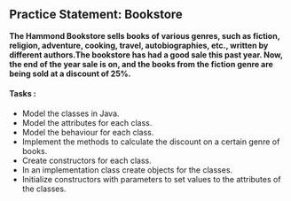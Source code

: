 ## Practice Statement: Bookstore

**The Hammond Bookstore sells books of various genres, such as fiction, religion, adventure, cooking, travel, autobiographies, etc., written by different authors.The bookstore has had a good sale this past year. Now, the end of the year sale is on, and the books from the fiction genre are being sold at a discount of 25%.**

#### Tasks :

- Model the classes in Java.
- Model the attributes for each class.
- Model the behaviour for each class.
- Implement the methods to calculate the discount on a certain genre of books.
- Create constructors for each class.
- In an implementation class create objects for the classes.
- Initialize constructors with parameters to set values to the attributes of the classes.
